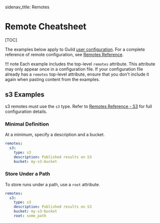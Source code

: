 sidenav_title: Remotes

# Remote Cheatsheet

[TOC]

The examples below apply to Guild [user
configuration](ref:user-config). For a complete reference of remote
configuration, see [Remotes Reference](../reference/remotes.md).

!!! note
    Each example includes the top-level `remotes` attribute. This
    attribute may only appear once in a configuration file. If your
    configuration file already has a `remotes` top-level attribute,
    ensure that you don't include it again when pasting content from
    the examples.

## s3 Examples

s3 remotes must use the `s3` type. Refer to [Remotes Reference -
S3](../reference/remotes.md#s3) for full configuration details.

### Minimal Definition

At a minimum, specify a description and a bucket.

``` yaml
remotes:
  s3:
    type: s3
    description: Published results on S3
    bucket: my-s3-bucket
```

### Store Under a Path

To store runs under a path, use a `root` attribute.

``` yaml
remotes:
  s3:
    type: s3
    description: Published results on S3
    bucket: my-s3-bucket
    root: some_path
```
